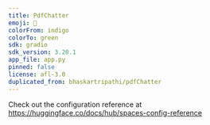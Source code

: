 ```yaml
---
title: PdfChatter
emoji: 🏢
colorFrom: indigo
colorTo: green
sdk: gradio
sdk_version: 3.20.1
app_file: app.py
pinned: false
license: afl-3.0
duplicated_from: bhaskartripathi/pdfChatter
---
```


Check out the configuration reference at https://huggingface.co/docs/hub/spaces-config-reference
